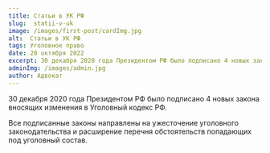 ```yaml
---
title: Статьи в УК РФ
slug:  statii-v-uk
image: /images/first-post/cardImg.jpg
alt:  Статьи в УК РФ
tags: Уголовное право
date: 28 октября 2022
excerpt: 30 декабря 2020 года Президентом РФ было подписано 4 новых закона вносящих изменения в Уголовный кодекс РФ
adminImg: /images/admin.jpg 
author: Адвокат
---
```


30 декабря 2020 года Президентом РФ было подписано 4 новых закона вносящих изменения в Уголовный кодекс РФ.

Все подписанные законы направлены на ужесточение уголовного законодательства и расширение перечня обстоятельств попадающих под уголовный состав.